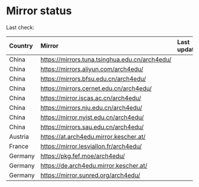 <script src="./time.js"></script>
# Mirror status
Last check: <script type="text/javascript">localize(1717403108.291301);</script>

|Country|Mirror|Last update|
|:------|:-----|:----------|
|China|https://mirrors.tuna.tsinghua.edu.cn/arch4edu/|<script type="text/javascript">localize(1717353105);</script>|
|China|https://mirrors.aliyun.com/arch4edu/|<script type="text/javascript">localize(1717267460);</script>|
|China|https://mirrors.bfsu.edu.cn/arch4edu/|<script type="text/javascript">localize(1717353105);</script>|
|China|https://mirrors.cernet.edu.cn/arch4edu/|<script type="text/javascript">localize(1717353105);</script>|
|China|https://mirror.iscas.ac.cn/arch4edu/|<script type="text/javascript">localize(1717353105);</script>|
|China|https://mirrors.nju.edu.cn/arch4edu/|<script type="text/javascript">localize(1717353105);</script>|
|China|https://mirror.nyist.edu.cn/arch4edu/|<script type="text/javascript">localize(1717353105);</script>|
|China|https://mirrors.sau.edu.cn/arch4edu/|<script type="text/javascript">localize(1717353105);</script>|
|Austria|https://at.arch4edu.mirror.kescher.at/|<script type="text/javascript">localize(1717353105);</script>|
|France|https://mirror.lesviallon.fr/arch4edu/|<script type="text/javascript">localize(1717353105);</script>|
|Germany|https://pkg.fef.moe/arch4edu/|<script type="text/javascript">localize(1717353105);</script>|
|Germany|https://de.arch4edu.mirror.kescher.at/|<script type="text/javascript">localize(1717353105);</script>|
|Germany|https://mirror.sunred.org/arch4edu/|<script type="text/javascript">localize(1717353105);</script>|

<script src="./tablefilter/tablefilter.js"></script>
<script src="./table.js"></script>